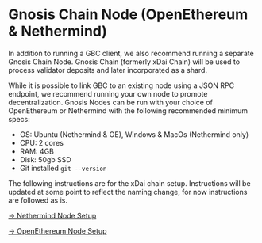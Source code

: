 # Gnosis Chain Node (OpenEthereum & Nethermind)

In addition to running a GBC client, we also recommend running a separate Gnosis Chain Node. Gnosis Chain (formerly xDai Chain) will be used to process validator deposits and later incorporated as a shard.

While it is possible to link GBC to an existing node using a JSON RPC endpoint, we recommend running your own node to promote decentralization. Gnosis Nodes can be run with your choice of OpenEthereum or Nethermind with the following recommended minimum specs:

* OS: Ubuntu (Nethermind & OE), Windows & MacOs (Nethermind only)
* CPU: 2 cores
* RAM: 4GB
* Disk: 50gb SSD
* Git installed `git --version`

The following instructions are for the xDai chain setup. Instructions will be updated at some point to reflect the naming change, for now instructions are followed as is.

[-> Nethermind Node Setup](nethermind-node-setup.md)

[-> OpenEthereum Node Setup](openethereum-node-setup.md)
